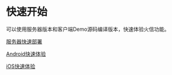 # 快速开始
可以使用服务器版本和客户端Demo源码编译版本，快速体验火信功能。

[服务器快速部署](server.md)

[Android快速体验](android.md)

[iOS快速体验](iOS.md)
